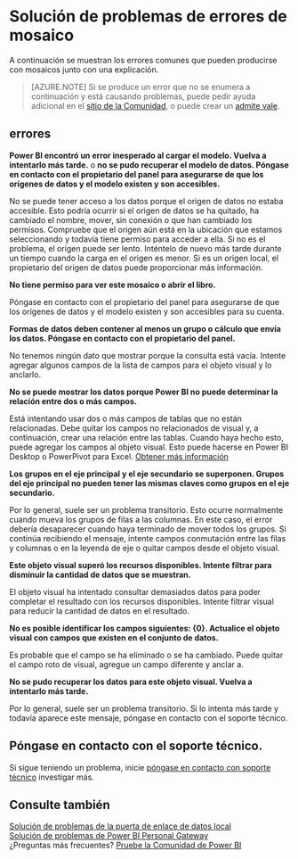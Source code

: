 <properties
pageTitle="Solución de problemas de errores de mosaico"
description="Errores comunes que pueden presentarse cuando intente actualizar un mosaico"
services="powerbi"
documentationCenter=""
authors="guyinacube"
manager="mblythe"
backup=""
editor=""
tags=""
qualityFocus="monitoring"
qualityDate="06/13/2016"/>

<tags
ms.service="powerbi"
ms.devlang="NA"
ms.topic="article"
ms.tgt_pltfrm="na"
ms.workload="powerbi"
ms.date="08/15/2016"
ms.author="asaxton"/>
# Solución de problemas de errores de mosaico

A continuación se muestran los errores comunes que pueden producirse con mosaicos junto con una explicación.

> [AZURE.NOTE] Si se produce un error que no se enumera a continuación y está causando problemas, puede pedir ayuda adicional en el [sitio de la Comunidad](http://community.powerbi.com/), o puede crear un [admite vale](https://powerbi.microsoft.com/support/).

## errores

**Power BI encontró un error inesperado al cargar el modelo. Vuelva a intentarlo más tarde.**
o **no se pudo recuperar el modelo de datos. Póngase en contacto con el propietario del panel para asegurarse de que los orígenes de datos y el modelo existen y son accesibles.**

No se puede tener acceso a los datos porque el origen de datos no estaba accesible. Esto podría ocurrir si el origen de datos se ha quitado, ha cambiado el nombre, mover, sin conexión o que han cambiado los permisos. Compruebe que el origen aún está en la ubicación que estamos seleccionando y todavía tiene permiso para acceder a ella. Si no es el problema, el origen puede ser lento. Inténtelo de nuevo más tarde durante un tiempo cuando la carga en el origen es menor. Si es un origen local, el propietario del origen de datos puede proporcionar más información. 

**No tiene permiso para ver este mosaico o abrir el libro.**

Póngase en contacto con el propietario del panel para asegurarse de que los orígenes de datos y el modelo existen y son accesibles para su cuenta.

**Formas de datos deben contener al menos un grupo o cálculo que envía los datos. Póngase en contacto con el propietario del panel.**

No tenemos ningún dato que mostrar porque la consulta está vacía. Intente agregar algunos campos de la lista de campos para el objeto visual y lo anclarlo.

**No se puede mostrar los datos porque Power BI no puede determinar la relación entre dos o más campos.**

Está intentando usar dos o más campos de tablas que no están relacionadas. Debe quitar los campos no relacionados de visual y, a continuación, crear una relación entre las tablas. Cuando haya hecho esto, puede agregar los campos al objeto visual. Esto puede hacerse en Power BI Desktop o PowerPivot para Excel. [Obtener más información](powerbi-desktop-create-and-manage-relationships.md)

**Los grupos en el eje principal y el eje secundario se superponen. Grupos del eje principal no pueden tener las mismas claves como grupos en el eje secundario.**

Por lo general, suele ser un problema transitorio. Esto ocurre normalmente cuando mueva los grupos de filas a las columnas. En este caso, el error debería desaparecer cuando haya terminado de mover todos los grupos. Si continúa recibiendo el mensaje, intente campos conmutación entre las filas y columnas o en la leyenda de eje o quitar campos desde el objeto visual.  

**Este objeto visual superó los recursos disponibles. Intente filtrar para disminuir la cantidad de datos que se muestran.**

El objeto visual ha intentado consultar demasiados datos para poder completar el resultado con los recursos disponibles. Intente filtrar visual para reducir la cantidad de datos en el resultado.

**No es posible identificar los campos siguientes: {0}. Actualice el objeto visual con campos que existen en el conjunto de datos.**

Es probable que el campo se ha eliminado o se ha cambiado. Puede quitar el campo roto de visual, agregue un campo diferente y anclar a.

**No se pudo recuperar los datos para este objeto visual. Vuelva a intentarlo más tarde.**

Por lo general, suele ser un problema transitorio. Si lo intenta más tarde y todavía aparece este mensaje, póngase en contacto con el soporte técnico.

## Póngase en contacto con el soporte técnico.

Si sigue teniendo un problema, inicie [póngase en contacto con soporte técnico](https://support.powerbi.com) investigar más.

## Consulte también

[Solución de problemas de la puerta de enlace de datos local](powerbi-gateway-onprem-tshoot.md)  
[Solución de problemas de Power BI Personal Gateway](powerbi-admin-troubleshooting-power-bi-personal-gateway.md)  
¿Preguntas más frecuentes? [Pruebe la Comunidad de Power BI](http://community.powerbi.com/)